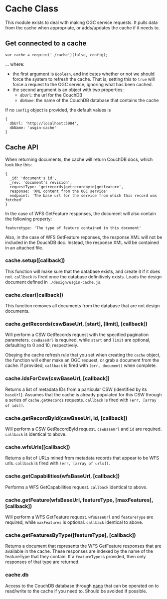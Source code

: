 # Cache Class

This module exists to deal with making OGC service requests. It pulls data from the cache when appropriate, or adds/updates the cache if it needs to.

## Get connected to a cache

    var cache = require('./cache')(false, config);
  
... where:

- the first argument is `Boolean`, and indicates whether or not we should force the system to refresh the cache. That is, setting this to `true` will force a request to the OGC service, ignoring what has been cached.
- the second argument is an object with two properties:
  - `dbUrl`: the url for the CouchDB
  - `dbName`: the name of the CouchDB database that contains the cache
  
If no `config` object is provided, the default values is

    {
      dbUrl: 'http://localhost:5984',
      dbName: 'usgin-cache'
    }
  
## Cache API

When returning documents, the cache will return CouchDB docs, which look like this:

    {
      _id: 'document's id',
      _rev: 'document's revision',
      requestType: 'getrecords|getrecordbyid|getfeature',
      response: 'XML content from the OGC service'
      endpoint: 'The base url for the service from which this record was fetched'
    }

In the case of WFS GetFeature responses, the document will also contain the following property:

    featuretype: 'The type of feature contained in this document'

Also, in the case of WFS GetFeature reponses, the response XML will not be included in the DouchDB doc. Instead, the response XML will be contained in an attached file.

### cache.setup([callback])

This function will make sure that the database exists, and create it if it does not. `callback` is fired once the database definitively exists. Loads the design document defined in `./design/usgin-cache.js`.

### cache.clear([callback])

This function removes all documents from the database that are not design documents.

### cache.getRecords(cswBaseUrl, [start], [limit], [callback])

Will perform a CSW GetRecords request with the specified pagination parameters. `cswBaseUrl` is required, while `start` and `limit` are optional, defaulting to 0 and 10, respectively. 

Obeying the cache refresh rule that you set when creating the `cache` object, the function will either make an OGC request, or grab a document from the cache. If provided, `callback` is fired with `(err, document)` when complete.

### cache.idsForCsw(cswBaseUrl, [callback])

Returns a list of metadata IDs from a particular CSW (identified by its `baseUrl`). Assumes that the cache is already populated for this CSW through a series of `cache.getRecords` requests. `callback` is fired with `(err, [array of ids])`.
  
### cache.getRecordById(cswBaseUrl, id, [callback])

Will perform a CSW GetRecordById request. `cswBaseUrl` and `id` are required. `callback` is identical to above.

### cache.wfsUrls([callback])

Returns a list of URLs mined from metadata records that appear to be WFS urls. `callback` is fired with `(err, [array of urls])`.

### cache.getCapabilities(wfsBaseUrl, [callback])

Performs a WFS GetCapabilities request. `callback` identical to above.

### cache.getFeature(wfsBaseUrl, featureType, [maxFeatures], [callback])

Will perform a WFS GetFeature request. `wfsBaseUrl` and `featureType` are required, while `maxFeatures` is optional. `callback` identical to above.

### cache.getFeaturesByType([featureType], [callback])

Returns a document that represents the WFS GetFeature responses that are available in the cache. These responses are indexed by the name of the featureType that they contain. If a `featureType` is provided, then only responses of that type are returned.

### cache.db

Access to the CouchDB database through [nano](https://github.com/dscape/nano#document-functions) that can be operated on to read/write to the cache if you need to. Should be avoided if possible.